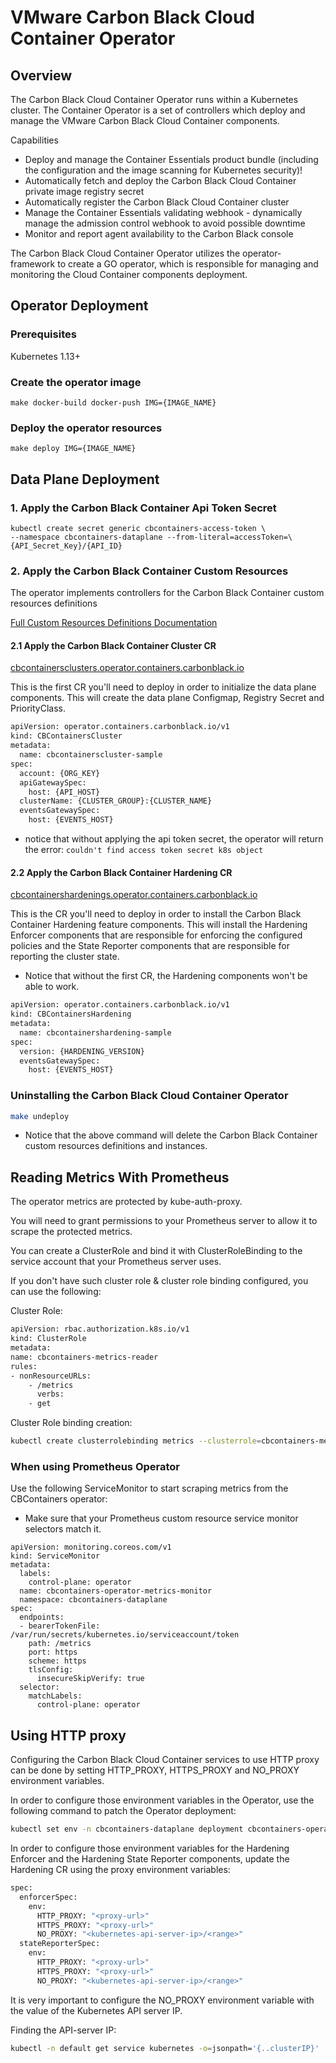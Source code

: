 # VMware Carbon Black Cloud Container Operator
## Overview 

The Carbon Black Cloud Container Operator runs within a Kubernetes cluster. The Container Operator is a set of controllers which deploy and manage the VMware Carbon Black Cloud Container components. 
 
 Capabilities
 * Deploy and manage the Container Essentials product bundle (including the configuration and the image scanning for Kubernetes security)!
 * Automatically fetch and deploy the Carbon Black Cloud Container private image registry secret
 * Automatically register the Carbon Black Cloud Container cluster
 * Manage the Container Essentials validating webhook - dynamically manage the admission control webhook to avoid possible downtime
 * Monitor and report agent availability to the Carbon Black console

The Carbon Black Cloud Container Operator utilizes the operator-framework to create a GO operator, which is responsible for managing and monitoring the Cloud Container components deployment. 

## Operator Deployment

### Prerequisites
Kubernetes 1.13+ 

### Create the operator image
```
make docker-build docker-push IMG={IMAGE_NAME}
```

### Deploy the operator resources
```
make deploy IMG={IMAGE_NAME}
```

## Data Plane Deployment

### 1. Apply the Carbon Black Container Api Token Secret

```
kubectl create secret generic cbcontainers-access-token \
--namespace cbcontainers-dataplane --from-literal=accessToken=\
{API_Secret_Key}/{API_ID}
```

### 2. Apply the Carbon Black Container Custom Resources

The operator implements controllers for the Carbon Black Container custom resources definitions

[Full Custom Resources Definitions Documentation](docs/crds.md)

#### 2.1 Apply the Carbon Black Container Cluster CR
<u>cbcontainersclusters.operator.containers.carbonblack.io</u>

This is the first CR you'll need to deploy in order to initialize the data plane components.
This will create the data plane Configmap, Registry Secret and PriorityClass.

```sh
apiVersion: operator.containers.carbonblack.io/v1
kind: CBContainersCluster
metadata:
  name: cbcontainerscluster-sample
spec:
  account: {ORG_KEY}
  apiGatewaySpec:
    host: {API_HOST}
  clusterName: {CLUSTER_GROUP}:{CLUSTER_NAME}
  eventsGatewaySpec:
    host: {EVENTS_HOST}
```

* notice that without applying the api token secret, the operator will return the error:
`couldn't find access token secret k8s object`

#### 2.2 Apply the Carbon Black Container Hardening CR
<u>cbcontainershardenings.operator.containers.carbonblack.io</u>

This is the CR you'll need to deploy in order to install the Carbon Black Container Hardening feature components.
This will install the Hardening Enforcer components that are responsible for enforcing the configured policies and
the State Reporter components that are responsible for reporting the cluster state.

* Notice that without the first CR, the Hardening components won't be able to work. 

```sh
apiVersion: operator.containers.carbonblack.io/v1
kind: CBContainersHardening
metadata:
  name: cbcontainershardening-sample
spec:
  version: {HARDENING_VERSION}
  eventsGatewaySpec:
    host: {EVENTS_HOST}
```

### Uninstalling the Carbon Black Cloud Container Operator
```sh
make undeploy
```
* Notice that the above command will delete the Carbon Black Container custom resources definitions and instances.

## Reading Metrics With Prometheus

The operator metrics are protected by kube-auth-proxy.

You will need to grant permissions to your Prometheus server to allow it to scrape the protected metrics.

You can create a ClusterRole and bind it with ClusterRoleBinding to the service account that your Prometheus server uses.

If you don't have such cluster role & cluster role binding configured, you can use the following:

Cluster Role:
```sh
apiVersion: rbac.authorization.k8s.io/v1
kind: ClusterRole
metadata:
name: cbcontainers-metrics-reader
rules:
- nonResourceURLs:
    - /metrics
      verbs:
    - get
```

Cluster Role binding creation:
```sh
kubectl create clusterrolebinding metrics --clusterrole=cbcontainers-metrics-reader --serviceaccount=<prometheus-namespace>:<prometheus-service-account-name>
```

### When using Prometheus Operator

Use the following ServiceMonitor to start scraping metrics from the CBContainers operator:
* Make sure that your Prometheus custom resource service monitor selectors match it. 
```
apiVersion: monitoring.coreos.com/v1
kind: ServiceMonitor
metadata:
  labels:
    control-plane: operator
  name: cbcontainers-operator-metrics-monitor
  namespace: cbcontainers-dataplane
spec:
  endpoints:
  - bearerTokenFile: /var/run/secrets/kubernetes.io/serviceaccount/token
    path: /metrics
    port: https
    scheme: https
    tlsConfig:
      insecureSkipVerify: true
  selector:
    matchLabels:
      control-plane: operator
```

## Using HTTP proxy

Configuring the Carbon Black Cloud Container services to use HTTP proxy can be done by setting HTTP_PROXY, HTTPS_PROXY and NO_PROXY environment variables.

In order to configure those environment variables in the Operator, use the following command to patch the Operator deployment:
```sh
kubectl set env -n cbcontainers-dataplane deployment cbcontainers-operator HTTP_PROXY="<proxy-url>" HTTPS_PROXY="<proxy-url>" NO_PROXY="<kubernetes-api-server-ip>/<range>"
```

In order to configure those environment variables for the Hardening Enforcer and the Hardening State Reporter components,
update the Hardening CR using the proxy environment variables:

```sh
spec:
  enforcerSpec:
    env:
      HTTP_PROXY: "<proxy-url>"
      HTTPS_PROXY: "<proxy-url>"
      NO_PROXY: "<kubernetes-api-server-ip>/<range>"
  stateReporterSpec:
    env:
      HTTP_PROXY: "<proxy-url>"
      HTTPS_PROXY: "<proxy-url>"
      NO_PROXY: "<kubernetes-api-server-ip>/<range>"
```

It is very important to configure the NO_PROXY environment variable with the value of the Kubernetes API server IP.

Finding the API-server IP:
```sh
kubectl -n default get service kubernetes -o=jsonpath='{..clusterIP}'
```
